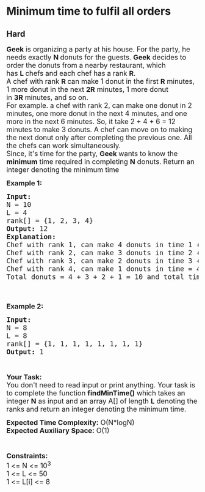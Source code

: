 # Minimum time to fulfil all orders
## Hard 
<div class="problem-statement">
                <p></p><p><span style="font-size:18px"><strong>Geek</strong>&nbsp;is organizing a party at his house. For the party, he needs exactly&nbsp;<strong>N&nbsp;</strong>donuts for the guests.&nbsp;<strong>Geek</strong>&nbsp;decides to order the donuts from a nearby restaurant, which has&nbsp;<strong>L&nbsp;</strong>chefs and each chef has a rank <strong>R</strong>.&nbsp;<br>
A chef with rank&nbsp;<strong>R&nbsp;</strong>can make 1 donut in the first&nbsp;<strong>R</strong>&nbsp;minutes, 1 more donut in the next&nbsp;<strong>2R</strong>&nbsp;minutes, 1 more donut in&nbsp;<strong>3R</strong>&nbsp;minutes, and so on.<br>
For example. a chef with rank 2, can make one&nbsp;donut in 2 minutes, one more donut in the next 4 minutes, and one more in the next 6 minutes. So, it take 2 + 4 + 6 = 12 minutes to make 3 donuts. A chef can move on to making the next donut only after completing the previous one. All the chefs can work simultaneously.<br>
Since,&nbsp;it's time for the party,&nbsp;<strong>Geek&nbsp;</strong>wants to know the <strong>minimum</strong> time required in completing&nbsp;<strong>N</strong>&nbsp;donuts. Return an integer denoting the minimum time</span></p>

<p><span style="font-size:18px"><strong>Example 1:</strong></span></p>

<pre><span style="font-size:18px"><strong>Input:</strong>
N = 10
L = 4
rank[] = {1, 2, 3, 4}
<strong>Output: </strong>12
<strong>Explanation:</strong> 
Chef with rank 1, can make 4 donuts in time 1 + 2 + 3 + 4 = 10 mins
Chef with rank 2, can make 3 donuts in time 2 + 4 + 6 = 12 mins
Chef with rank 3, can make 2 donuts in time 3 + 6 = 9 mins
Chef with rank 4, can make 1 donuts in time = 4 minutes
Total donuts = 4 + 3 + 2 + 1 = 10 and total time = 12 minutes.


</span></pre>

<p><span style="font-size:18px"><strong>Example 2:</strong></span></p>

<pre><span style="font-size:18px"><strong>Input:</strong>
N = 8
L = 8
rank[] = {1, 1, 1, 1, 1, 1, 1, 1}
<strong>Output: </strong>1
</span></pre>

<p>&nbsp;</p>

<p><span style="font-size:18px"><strong>Your Task:&nbsp;&nbsp;</strong><br>
You don't need to read input or print anything. Your task is to complete the function <strong>findMinTime</strong><strong>()</strong>&nbsp;which takes an integer&nbsp;<strong>N</strong>&nbsp;as input and an array A[] of length&nbsp;<strong>L</strong>&nbsp;denoting the ranks and return an integer denoting the minimum time.</span></p>

<p><span style="font-size:18px"><strong>Expected Time Complexity:</strong>&nbsp;O(N*logN)<br>
<strong>Expected Auxiliary Space:</strong> O(1)</span></p>

<p>&nbsp;</p>

<p><span style="font-size:18px"><strong>Constraints:</strong><br>
1 &lt;= N&nbsp;&lt;= 10<sup>3</sup><br>
1 &lt;= L&nbsp;&lt;= 50<br>
1 &lt;= L[i]&nbsp;&lt;= 8</span></p>
 <p></p>
            </div>